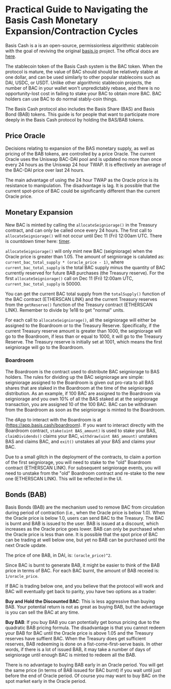 # Practical Guide to Navigating the Basis Cash Monetary Expansion/Contraction Cycles

Basis Cash is a is an open-source, permissionless algorithmic stablecoin with the goal of reviving the original [basis.io](http://basis.io/) project. The offical docs are [here]([https://docs.basis.cash/). 

The stablecoin token of the Basis Cash system is the BAC token. When the protocol is mature, the value of BAC should should be relatively stable at one dollar, and can be used similarly to other popular stablecoins such as DAI, USDC, or USDT. Unlike other algorithmic stablecoin projects, the number of BAC in your wallet won't unpredictably rebase, and there is no opportunity-lost cost in failing to stake your BAC to obtain more BAC. BAC holders can use BAC to do normal stably-coin things.

The Basis Cash protocol also includes the Basis Share (BAS) and Basis Bond (BAB) tokens. This guide is for people that want to participate more deeply in the Basis Cash protocol by holding the BAS/BAB tokens. 

## Price Oracle
Decisions relating to expansion of the BAS monetary supply, as well as pricing of the BAB tokens, are controlled by a price Oracle. The current Oracle uses the Uniswap BAC-DAI pool and is updated no more than once every 24 hours as the Uniswap 24 hour TWAP. It is effectively an average of the BAC-DAI price over last 24 hours. 

The main advantage of using the 24 hour TWAP as the Oracle price is its resistance to manipulation. The disadvantage is lag. It is possible that the current spot-price of BAC could be significantly different than the current Oracle price.

## Monetary Expansion

New BAC is minted by calling the `allocateSeigniorage()` in the Treasury contract, and can only be called once every 24 hours. The first call to `allocateSeigniorage()` will not occur until Dec 11 (Fri) 12:00am UTC. There is countdown timer here: [timer](https://app.basis.cash/boardroom). 

`allocateSeigniorage()` will only mint new BAC (seigniorage) when the Oracle price is greater than 1.05. The amount of seigniorage is calulated as: `current_bac_total_supply * (oracle_price - 1)`, where `current_bac_total_supply` is the total BAC supply minus the quantity of BAC currently reserved for future BAB purchases (the Treasury reserve). For the first `allocateSeigniorage()` call on Dec 11 (Fri) 12:00am UTC, `current_bac_total_supply` is 50000.  

You can get the current BAC total supply from the `totalSupply()` function of the BAC contract (ETHERSCAN LINK) and the current Treasury reserves from the `getReserve()` function of the Treasury contract (ETHERSCAN LINK). Remember to divide by 1e18 to get "normal" units.

For each call to `allocateSeigniorage()`, all the seigniorage will either be assigned to the Boardroom or to the Treasury Reserve. Specifically, if the current Treasury reserve amount is greater than 1000, the seigniorage will go to the Boardroom, if less than or equal to 1000, it will go to the Treasury Reserve. The Treasury reserve is initially set at 1001, which means the first seigniorage will go to the Boardroom.

### Boardroom

The Boardroom is the contract used to distribute BAC seigniorage to BAS holders. The rules for dividing up the BAC seigniorage are simple: seigniorage assigned to the Boardroom is given out pro-rata to all BAS shares that are staked in the Boardroom at the time of the seigniorage distribution. As an example, if 100 BAC are assigned to the Boardroom via seigniorage and you own 10% of all the BAS staked at at the seigniorage transaction, you are assigned 10 of the 100 BAC. BAC can be withdrawn from the Boardroom as soon as the seigniorage is minted to the Boardroom.

The dApp to interact with the Boardroom is at (https://app.basis.cash/boardroom). If you want to interact directly with the Boardroom contract, `stake(uint BAS_amount)` is used to stake your BAS, `claimDividends()` claims your BAC, `withdraw(uint BAS_amount)` unstakes BAS and claims BAC, and `exit()` unstakes all your BAS and claims your BAC.

Due to a small glitch in the deployment of the contracts, to claim a portion of the first seigniorage, you will need to stake to the "old" Boardroom contract (ETHERSCAN LINK). For subsequent seigniorage events, you will need to unstake from the "old" Boardroom contract and re-stake to the new one (ETHERSCAN LINK). This will be reflected in the UI.
    

## Bonds (BAB)

Basis Bonds (BAB) are the mechanism used to remove BAC from circulation during period of contraction (i.e., when the Oracle price is below 1.0). When the Oracle price is below 1.0, users can send BAC to the Treasury. The BAC is burnt and BAB is issued to the user. BAB is issued at a discount, which increases as the Oracle price goes lower. BAB can only be purchased when the Oracle price is less than one. It is possible that the spot price of BAC can be trading at well below one, but yet no BAB can be purchased until the next Oracle update. 

The price of one BAB, in DAI, is: `(oracle_price)^2`.

Since BAC is burnt to generate BAB, it might be easier to think of the BAB price in terms of BAC. For each BAC burnt, the amount of BAB receied is: `1/oracle_price`.

If BAC is trading below one, and you believe that the protocol will work and BAC will eventually get back to parity, you have two options as a trader:

**Buy and Hold the Discounted BAC**: This is less aggressive than buying BAB. Your potential return is not as great as buying BAB, but the advantage is you can sell the BAC at any time.

**Buy BAB**: If you buy BAB you can potentially get bonus pricing due to the quadratic BAB pricing formula. The disadvantage is that you cannot redeem your BAB for BAC until the Oracle price is above 1.05 and the Treasury reserves have suffient BAC. When the Treasury does get sufficient reserves, BAB redeeming is done on a fist-come-first-serve basis. In other words, if there is a lot of issued BAB, it may take a number of days of seigniorage until enough BAC is minted to redeem all the BAB.

There is no advantage to buying BAB early in an Oracle period. You will get the same price (in terms of BAB issued for BAC burnt) if you wait until just before the end of Oracle period. Of course you may want to buy BAC on the spot market early in the Oracle period. 




     

